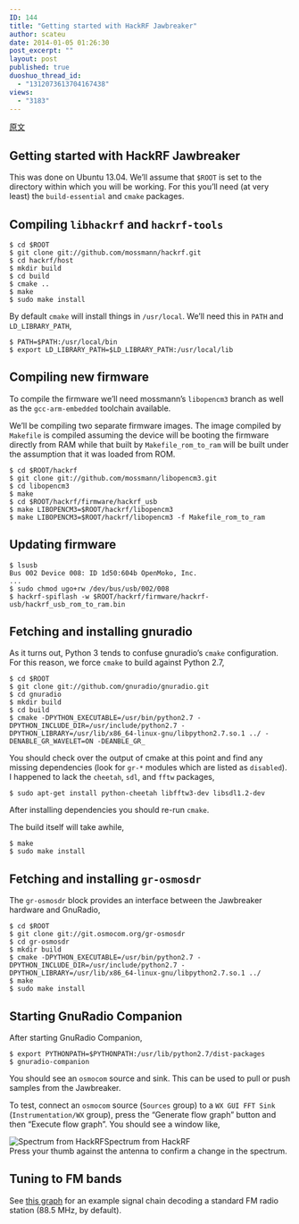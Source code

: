 ```yaml
---
ID: 144
title: "Getting started with HackRF Jawbreaker"
author: scateu
date: 2014-01-05 01:26:30
post_excerpt: ""
layout: post
published: true
duoshuo_thread_id:
  - "1312073613704167438"
views:
  - "3183"
---
```

<a href="http://bgamari.github.io/posts/2013-06-15-hackrf.html">原文</a>

<section id="main">
<h1 id="getting-started-with-hackrf-jawbreaker">Getting started with HackRF Jawbreaker</h1>
This was done on Ubuntu 13.04. We’ll assume that <code>$ROOT</code> is set to the directory within which you will be working. For this you’ll need (at very least) the <code>build-essential</code> and <code>cmake</code> packages.
<h2 id="compiling-libhackrf-and-hackrf-tools">Compiling <code>libhackrf</code> and <code>hackrf-tools</code></h2>
<pre><code>$ cd $ROOT
$ git clone git://github.com/mossmann/hackrf.git
$ cd hackrf/host
$ mkdir build
$ cd build
$ cmake ..
$ make
$ sudo make install</code></pre>
By default <code>cmake</code> will install things in <code>/usr/local</code>. We’ll need this in <code>PATH</code> and <code>LD_LIBRARY_PATH</code>,
<pre><code>$ PATH=$PATH:/usr/local/bin
$ export LD_LIBRARY_PATH=$LD_LIBRARY_PATH:/usr/local/lib</code></pre>
<h2 id="compiling-new-firmware">Compiling new firmware</h2>
To compile the firmware we’ll need mossmann’s <code>libopencm3</code> branch as well as the <code>gcc-arm-embedded</code> toolchain available.

We’ll be compiling two separate firmware images. The image compiled by <code>Makefile</code> is compiled assuming the device will be booting the firmware directly from RAM while that built by <code>Makefile_rom_to_ram</code> will be built under the assumption that it was loaded from ROM.
<pre><code>$ cd $ROOT/hackrf
$ git clone git://github.com/mossmann/libopencm3.git
$ cd libopencm3
$ make
$ cd $ROOT/hackrf/firmware/hackrf_usb
$ make LIBOPENCM3=$ROOT/hackrf/libopencm3
$ make LIBOPENCM3=$ROOT/hackrf/libopencm3 -f Makefile_rom_to_ram</code></pre>
<h2 id="updating-firmware">Updating firmware</h2>
<pre><code>$ lsusb
Bus 002 Device 008: ID 1d50:604b OpenMoko, Inc. 
...
$ sudo chmod ugo+rw /dev/bus/usb/002/008
$ hackrf-spiflash -w $ROOT/hackrf/firmware/hackrf-usb/hackrf_usb_rom_to_ram.bin</code></pre>
<h2 id="fetching-and-installing-gnuradio">Fetching and installing gnuradio</h2>
As it turns out, Python 3 tends to confuse gnuradio’s <code>cmake</code> configuration. For this reason, we force <code>cmake</code> to build against Python 2.7,
<pre><code>$ cd $ROOT
$ git clone git://github.com/gnuradio/gnuradio.git
$ cd gnuradio
$ mkdir build
$ cd build
$ cmake -DPYTHON_EXECUTABLE=/usr/bin/python2.7 -DPYTHON_INCLUDE_DIR=/usr/include/python2.7 -DPYTHON_LIBRARY=/usr/lib/x86_64-linux-gnu/libpython2.7.so.1 ../ -DENABLE_GR_WAVELET=ON -DEANBLE_GR_</code></pre>
You should check over the output of cmake at this point and find any missing dependencies (look for <code>gr-*</code> modules which are listed as <code>disabled</code>). I happened to lack the <code>cheetah</code>, <code>sdl</code>, and <code>fftw</code> packages,
<pre><code>$ sudo apt-get install python-cheetah libfftw3-dev libsdl1.2-dev</code></pre>
After installing dependencies you should re-run <code>cmake</code>.

The build itself will take awhile,
<pre><code>$ make
$ sudo make install</code></pre>
<h2 id="fetching-and-installing-gr-osmosdr">Fetching and installing <code>gr-osmosdr</code></h2>
The <code>gr-osmosdr</code> block provides an interface between the Jawbreaker hardware and GnuRadio,
<pre><code>$ cd $ROOT
$ git clone git://git.osmocom.org/gr-osmosdr
$ cd gr-osmosdr
$ mkdir build
$ cmake -DPYTHON_EXECUTABLE=/usr/bin/python2.7 -DPYTHON_INCLUDE_DIR=/usr/include/python2.7 -DPYTHON_LIBRARY=/usr/lib/x86_64-linux-gnu/libpython2.7.so.1 ../
$ make
$ sudo make install</code></pre>
<h2 id="starting-gnuradio-companion">Starting GnuRadio Companion</h2>
After starting GnuRadio Companion,
<pre><code>$ export PYTHONPATH=$PYTHONPATH:/usr/lib/python2.7/dist-packages
$ gnuradio-companion</code></pre>
You should see an <code>osmocom</code> source and sink. This can be used to pull or push samples from the Jawbreaker.

To test, connect an <code>osmocom</code> source (<code>Sources</code> group) to a <code>WX GUI FFT Sink</code> (<code>Instrumentation/WX</code> group), press the “Generate flow graph” button and then “Execute flow graph”. You should see a window like,
<div><img alt="Spectrum from HackRF" src="http://bgamari.github.io/media/hackrf-fft.png" />Spectrum from HackRF

</div>
Press your thumb against the antenna to confirm a change in the spectrum.
<h2 id="tuning-to-fm-bands">Tuning to FM bands</h2>
See <a href="http://bgamari.github.io/media/fm-decoder.grc">this graph</a> for an example signal chain decoding a standard FM radio station (88.5 MHz, by default).

</section>
